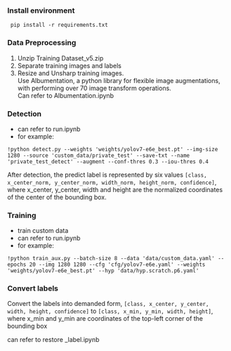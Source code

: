 ### Install environment

``` shell
 pip install -r requirements.txt
```

### Data Preprocessing
1. Unzip Training Dataset_v5.zip
2. Separate training images and labels
3. Resize and Unsharp training images.<br>
 Use Albumentation, a python library for flexible image augmentations, with performing over 70 image transform operations.<br>
 Can refer to Albumentation.ipynb

### Detection
* can refer to run.ipynb
* for example:
 ``` shell
 !python detect.py --weights 'weights/yolov7-e6e_best.pt' --img-size 1280 --source 'custom_data/private_test' --save-txt --name 'private_test_detect' --augment --conf-thres 0.3 --iou-thres 0.4
 ```
 After detection, the predict label is represented by six values `[class, x_center_norm, y_center_norm, width_norm, height_norm, confidence]`, where x_center, y_center, width and height are the normalized coordinates of the center of the bounding box.
 
 
### Training
* train custom data
* can refer to run.ipynb
* for example:
``` shell
!python train_aux.py --batch-size 8 --data 'data/custom_data.yaml' --epochs 20 --img 1280 1280 --cfg 'cfg/yolov7-e6e.yaml' --weights 'weights/yolov7-e6e_best.pt' --hyp 'data/hyp.scratch.p6.yaml'
```

### Convert labels
Convert the labels into demanded form, `[class, x_center, y_center, width, height, confidence]` to `[class, x_min, y_min, width, height]`, where x_min and y_min are coordinates of the top-left corner of the bounding box

can refer to restore _label.ipynb
